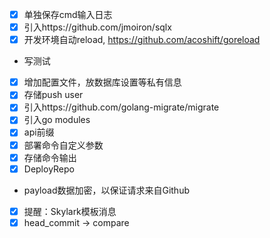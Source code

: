 - [x] 单独保存cmd输入日志
- [x] 引入https://github.com/jmoiron/sqlx
- [x] 开发环境自动reload, https://github.com/acoshift/goreload
- 写测试
- [x] 增加配置文件，放数据库设置等私有信息
- [x] 存储push user
- [x] 引入https://github.com/golang-migrate/migrate
- [x] 引入go modules
- [x] api前缀
- [x] 部署命令自定义参数
- [x] 存储命令输出
- [x] DeployRepo
- payload数据加密，以保证请求来自Github
- [x] 提醒：Skylark模板消息
- [x] head_commit -> compare
